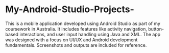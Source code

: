 # My-Android-Studio-Projects-
This is a mobile application developed using Android Studio as part of my coursework in Australia. It includes features like activity navigation, button-based interactions, and user input handling using Java and XML. The app was designed with a focus on UI/UX and Android development fundamentals. Screenshots and outputs are included for reference.
